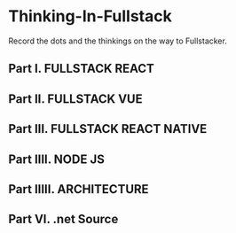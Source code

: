 # Thinking-In-Fullstack
Record the dots and the thinkings on the way to Fullstacker.



## Part I. FULLSTACK REACT


## Part II. FULLSTACK VUE


## Part III. FULLSTACK REACT NATIVE


## Part IIII. NODE JS



## Part IIIII. ARCHITECTURE

## Part VI. .net Source


